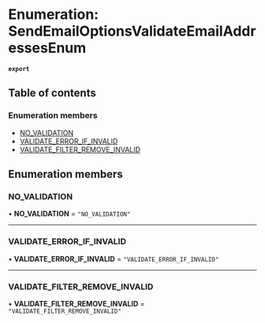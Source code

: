 # Enumeration: SendEmailOptionsValidateEmailAddressesEnum

**`export`**

## Table of contents

### Enumeration members

- [NO\_VALIDATION](SendEmailOptionsValidateEmailAddressesEnum.md#no_validation)
- [VALIDATE\_ERROR\_IF\_INVALID](SendEmailOptionsValidateEmailAddressesEnum.md#validate_error_if_invalid)
- [VALIDATE\_FILTER\_REMOVE\_INVALID](SendEmailOptionsValidateEmailAddressesEnum.md#validate_filter_remove_invalid)

## Enumeration members

### NO\_VALIDATION

• **NO\_VALIDATION** = `"NO_VALIDATION"`

___

### VALIDATE\_ERROR\_IF\_INVALID

• **VALIDATE\_ERROR\_IF\_INVALID** = `"VALIDATE_ERROR_IF_INVALID"`

___

### VALIDATE\_FILTER\_REMOVE\_INVALID

• **VALIDATE\_FILTER\_REMOVE\_INVALID** = `"VALIDATE_FILTER_REMOVE_INVALID"`
